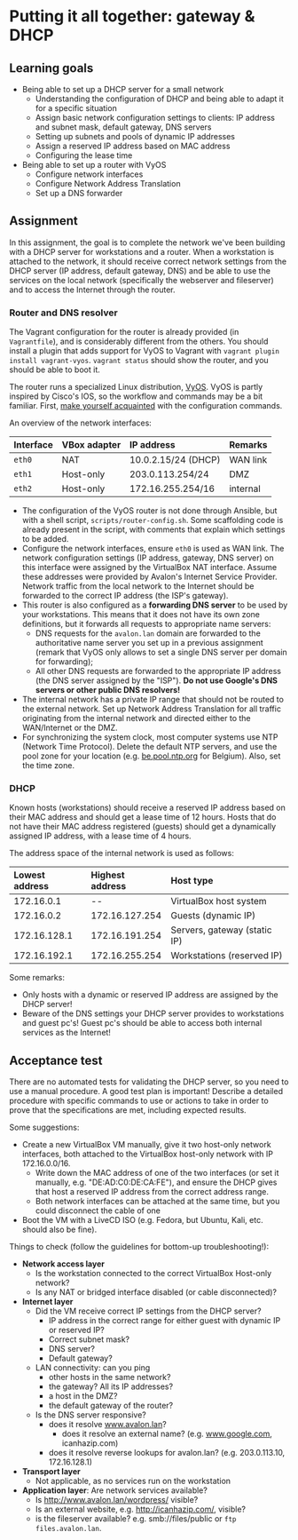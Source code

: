 # Putting it all together: gateway & DHCP

## Learning goals

- Being able to set up a DHCP server for a small network
    - Understanding the configuration of DHCP and being able to adapt it for a specific situation
    - Assign basic network configuration settings to clients: IP address and subnet mask, default gateway, DNS servers
    - Setting up subnets and pools of dynamic IP addresses
    - Assign a reserved IP address based on MAC address
    - Configuring the lease time
- Being able to set up a router with VyOS
    - Configure network interfaces
    - Configure Network Address Translation
    - Set up a DNS forwarder

## Assignment

In this assignment, the goal is to complete the network we've been building with a DHCP server for workstations and a router. When a workstation is attached to the network, it should receive correct network settings from the DHCP server (IP address, default gateway, DNS) and be able to use the services on the local network (specifically the webserver and fileserver) and to access the Internet through the router.

### Router and DNS resolver

The Vagrant configuration for the router is already provided (in `Vagrantfile`), and is considerably different from the others. You should install a plugin that adds support for VyOS to Vagrant with `vagrant plugin install vagrant-vyos`. `vagrant status` should show the router, and you should be able to boot it.

The router runs a specialized Linux distribution, [VyOS](http://vyos.net/). VyOS is partly inspired by Cisco's IOS, so the workflow and commands may be a bit familiar. First, [make yourself acquainted](https://github.com/bertvv/cheat-sheets/blob/master/docs/VyOS.md) with the configuration commands.

An overview of the network interfaces:

| Interface | VBox adapter | IP address          | Remarks  |
| :---      | :---         | :---                | :---     |
| `eth0`    | NAT          | 10.0.2.15/24 (DHCP) | WAN link |
| `eth1`    | Host-only    | 203.0.113.254/24      | DMZ      |
| `eth2`    | Host-only    | 172.16.255.254/16   | internal |

- The configuration of the VyOS router is not done through Ansible, but with a shell script, `scripts/router-config.sh`. Some scaffolding code is already present in the script, with comments that explain which settings to be added.
- Configure the network interfaces, ensure `eth0` is used as WAN link. The network configuration settings (IP address, gateway, DNS server) on this interface were assigned by the VirtualBox NAT interface. Assume these addresses were provided by Avalon's Internet Service Provider. Network traffic from the local network to the Internet should be forwarded to the correct IP address (the ISP's gateway).
- This router is also configured as a **forwarding DNS server** to be used by your workstations. This means that it does not have its own zone definitions, but it forwards all requests to appropriate name servers:
    - DNS requests for the `avalon.lan` domain are forwarded to the authoritative name server you set up in a previous assignment (remark that VyOS only allows to set a single DNS server per domain for forwarding);
    - All other DNS requests are forwarded to the appropriate IP address (the DNS server assigned by the "ISP"). **Do not use Google's DNS servers or other public DNS resolvers!**
- The internal network has a private IP range that should not be routed to the external network. Set up Network Address Translation for all traffic originating from the internal network and directed either to the WAN/Internet or the DMZ.
- For synchronizing the system clock, most computer systems use NTP (Network Time Protocol). Delete the default NTP servers, and use the pool zone for your location (e.g. [be.pool.ntp.org](http://www.pool.ntp.org/zone/be) for Belgium). Also, set the time zone.

### DHCP

Known hosts (workstations) should receive a reserved IP address based on their MAC address and should get a lease time of 12 hours. Hosts that do not have their MAC address registered (guests) should get a dynamically assigned IP address, with a lease time of 4 hours.

The address space of the internal network is used as follows:

| Lowest address | Highest address | Host type                    |
| :---           | :---            | :---                         |
| 172.16.0.1     | --              | VirtualBox host system       |
| 172.16.0.2     | 172.16.127.254  | Guests (dynamic IP)          |
| 172.16.128.1   | 172.16.191.254  | Servers, gateway (static IP) |
| 172.16.192.1   | 172.16.255.254  | Workstations (reserved IP)   |

Some remarks:

- Only hosts with a dynamic or reserved IP address are assigned by the DHCP server!
- Beware of the DNS settings your DHCP server provides to workstations and guest pc's! Guest pc's should be able to access both internal services as the Internet!

## Acceptance test

There are no automated tests for validating the DHCP server, so you need to use a manual procedure. A good test plan is important! Describe a detailed procedure with specific commands to use or actions to take in order to prove that the specifications are met, including expected results.

Some suggestions:

- Create a new VirtualBox VM manually, give it two host-only network interfaces, both attached to the VirtualBox host-only network with IP 172.16.0.0/16.
    - Write down the MAC address of one of the two interfaces (or set it manually, e.g. "DE:AD:C0:DE:CA:FE"), and ensure the DHCP gives that host a reserved IP address from the correct address range.
    - Both network interfaces can be attached at the same time, but you could disconnect the cable of one
- Boot the VM with a LiveCD ISO (e.g. Fedora, but Ubuntu, Kali, etc. should also be fine).

Things to check (follow the guidelines for bottom-up troubleshooting!):

- **Network access layer**
    - Is the workstation connected to the correct VirtualBox Host-only network?
    - Is any NAT or bridged interface disabled (or cable disconnected)?
- **Internet layer**
    - Did the VM receive correct IP settings from the DHCP server?
        - IP address in the correct range for either guest with dynamic IP or reserved IP?
        - Correct subnet mask?
        - DNS server?
        - Default gateway?
    - LAN connectivity: can you ping
        - other hosts in the same network?
        - the gateway? All its IP addresses?
        - a host in the DMZ?
        - the default gateway of the router?
    - Is the DNS server responsive?
        - does it resolve www.avalon.lan?
            - does it resolve an external name? (e.g. www.google.com, icanhazip.com)
        - does it resolve reverse lookups for avalon.lan? (e.g. 203.0.113.10, 172.16.128.1)
- **Transport layer**
    - Not applicable, as no services run on the workstation
- **Application layer**: Are network services available?
    - Is <http://www.avalon.lan/wordpress/> visible?
    - Is an external website, e.g. <http://icanhazip.com/>, visible?
    - is the fileserver available? e.g. smb://files/public or `ftp files.avalon.lan`.

